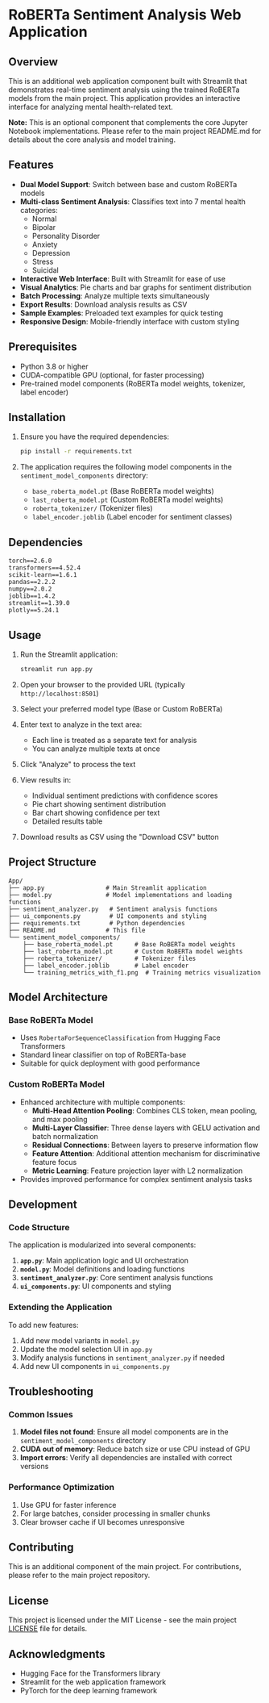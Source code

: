 # RoBERTa Sentiment Analysis Web Application

## Overview

This is an additional web application component built with Streamlit that demonstrates real-time sentiment analysis using the trained RoBERTa models from the main project. This application provides an interactive interface for analyzing mental health-related text.

**Note:** This is an optional component that complements the core Jupyter Notebook implementations. Please refer to the main project README.md for details about the core analysis and model training.

## Features

- **Dual Model Support**: Switch between base and custom RoBERTa models
- **Multi-class Sentiment Analysis**: Classifies text into 7 mental health categories:
  - Normal
  - Bipolar
  - Personality Disorder
  - Anxiety
  - Depression
  - Stress
  - Suicidal
- **Interactive Web Interface**: Built with Streamlit for ease of use
- **Visual Analytics**: Pie charts and bar graphs for sentiment distribution
- **Batch Processing**: Analyze multiple texts simultaneously
- **Export Results**: Download analysis results as CSV
- **Sample Examples**: Preloaded text examples for quick testing
- **Responsive Design**: Mobile-friendly interface with custom styling

## Prerequisites

- Python 3.8 or higher
- CUDA-compatible GPU (optional, for faster processing)
- Pre-trained model components (RoBERTa model weights, tokenizer, label encoder)

## Installation

1. Ensure you have the required dependencies:
   ```bash
   pip install -r requirements.txt
   ```

2. The application requires the following model components in the `sentiment_model_components` directory:
   - `base_roberta_model.pt` (Base RoBERTa model weights)
   - `last_roberta_model.pt` (Custom RoBERTa model weights)
   - `roberta_tokenizer/` (Tokenizer files)
   - `label_encoder.joblib` (Label encoder for sentiment classes)

## Dependencies

```
torch==2.6.0
transformers==4.52.4
scikit-learn==1.6.1
pandas==2.2.2
numpy==2.0.2
joblib==1.4.2
streamlit==1.39.0
plotly==5.24.1
```

## Usage

1. Run the Streamlit application:
   ```bash
   streamlit run app.py
   ```

2. Open your browser to the provided URL (typically `http://localhost:8501`)

3. Select your preferred model type (Base or Custom RoBERTa)

4. Enter text to analyze in the text area:
   - Each line is treated as a separate text for analysis
   - You can analyze multiple texts at once

5. Click "Analyze" to process the text

6. View results in:
   - Individual sentiment predictions with confidence scores
   - Pie chart showing sentiment distribution
   - Bar chart showing confidence per text
   - Detailed results table

7. Download results as CSV using the "Download CSV" button

## Project Structure

```
App/
├── app.py                 # Main Streamlit application
├── model.py               # Model implementations and loading functions
├── sentiment_analyzer.py   # Sentiment analysis functions
├── ui_components.py        # UI components and styling
├── requirements.txt        # Python dependencies
├── README.md              # This file
└── sentiment_model_components/
    ├── base_roberta_model.pt      # Base RoBERTa model weights
    ├── last_roberta_model.pt      # Custom RoBERTa model weights
    ├── roberta_tokenizer/         # Tokenizer files
    ├── label_encoder.joblib       # Label encoder
    └── training_metrics_with_f1.png  # Training metrics visualization
```

## Model Architecture

### Base RoBERTa Model
- Uses `RobertaForSequenceClassification` from Hugging Face Transformers
- Standard linear classifier on top of RoBERTa-base
- Suitable for quick deployment with good performance

### Custom RoBERTa Model
- Enhanced architecture with multiple components:
  - **Multi-Head Attention Pooling**: Combines CLS token, mean pooling, and max pooling
  - **Multi-Layer Classifier**: Three dense layers with GELU activation and batch normalization
  - **Residual Connections**: Between layers to preserve information flow
  - **Feature Attention**: Additional attention mechanism for discriminative feature focus
  - **Metric Learning**: Feature projection layer with L2 normalization
- Provides improved performance for complex sentiment analysis tasks

## Development

### Code Structure

The application is modularized into several components:

1. **`app.py`**: Main application logic and UI orchestration
2. **`model.py`**: Model definitions and loading functions
3. **`sentiment_analyzer.py`**: Core sentiment analysis functions
4. **`ui_components.py`**: UI components and styling

### Extending the Application

To add new features:
1. Add new model variants in `model.py`
2. Update the model selection UI in `app.py`
3. Modify analysis functions in `sentiment_analyzer.py` if needed
4. Add new UI components in `ui_components.py`

## Troubleshooting

### Common Issues

1. **Model files not found**: Ensure all model components are in the `sentiment_model_components` directory
2. **CUDA out of memory**: Reduce batch size or use CPU instead of GPU
3. **Import errors**: Verify all dependencies are installed with correct versions

### Performance Optimization

1. Use GPU for faster inference
2. For large batches, consider processing in smaller chunks
3. Clear browser cache if UI becomes unresponsive

## Contributing

This is an additional component of the main project. For contributions, please refer to the main project repository.

## License

This project is licensed under the MIT License - see the main project [LICENSE](../LICENSE) file for details.

## Acknowledgments

- Hugging Face for the Transformers library
- Streamlit for the web application framework
- PyTorch for the deep learning framework